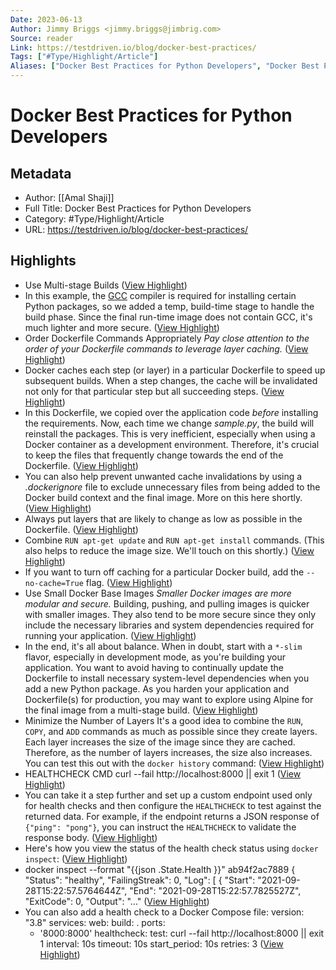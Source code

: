 ```yaml
---
Date: 2023-06-13
Author: Jimmy Briggs <jimmy.briggs@jimbrig.com>
Source: reader
Link: https://testdriven.io/blog/docker-best-practices/
Tags: ["#Type/Highlight/Article"]
Aliases: ["Docker Best Practices for Python Developers", "Docker Best Practices for Python Developers"]
---
```

# Docker Best Practices for Python Developers

## Metadata
- Author: [[Amal Shaji]]
- Full Title: Docker Best Practices for Python Developers
- Category: #Type/Highlight/Article
- URL: https://testdriven.io/blog/docker-best-practices/

## Highlights
- Use Multi-stage Builds ([View Highlight](https://read.readwise.io/read/01gtx369mb7aa1gq9pmjn5ty15))
- In this example, the [GCC](https://gcc.gnu.org/) compiler is required for installing certain Python packages, so we added a temp, build-time stage to handle the build phase. Since the final run-time image does not contain GCC, it's much lighter and more secure. ([View Highlight](https://read.readwise.io/read/01gtx3ecjkvxn0y2yf8hzfh2mc))
- Order Dockerfile Commands Appropriately
  *Pay close attention to the order of your Dockerfile commands to leverage layer caching.* ([View Highlight](https://read.readwise.io/read/01gtx3g7b7dk04vnwjsdb24p6y))
- Docker caches each step (or layer) in a particular Dockerfile to speed up subsequent builds. When a step changes, the cache will be invalidated not only for that particular step but all succeeding steps. ([View Highlight](https://read.readwise.io/read/01gtx3g9jqw4w31ybh0fv0ahpb))
- In this Dockerfile, we copied over the application code *before* installing the requirements. Now, each time we change *sample.py*, the build will reinstall the packages. This is very inefficient, especially when using a Docker container as a development environment. Therefore, it's crucial to keep the files that frequently change towards the end of the Dockerfile. ([View Highlight](https://read.readwise.io/read/01gtx3gnksc3k730k62r9ddf1h))
- You can also help prevent unwanted cache invalidations by using a *.dockerignore* file to exclude unnecessary files from being added to the Docker build context and the final image. More on this here shortly. ([View Highlight](https://read.readwise.io/read/01gtx3h2nce4kbhp1scf9grk4g))
- Always put layers that are likely to change as low as possible in the Dockerfile. ([View Highlight](https://read.readwise.io/read/01gtx3htspq1w6pc7xk1rqb6f2))
- Combine `RUN apt-get update` and `RUN apt-get install` commands. (This also helps to reduce the image size. We'll touch on this shortly.) ([View Highlight](https://read.readwise.io/read/01gtx3hx5px79hdy5tb2ygdqd9))
- If you want to turn off caching for a particular Docker build, add the `--no-cache=True` flag. ([View Highlight](https://read.readwise.io/read/01gtx3j5k3derv1gp1tcb1qm53))
- Use Small Docker Base Images
  *Smaller Docker images are more modular and secure.*
  Building, pushing, and pulling images is quicker with smaller images. They also tend to be more secure since they only include the necessary libraries and system dependencies required for running your application. ([View Highlight](https://read.readwise.io/read/01gtx3jfneshs0vf71hh42463q))
- In the end, it's all about balance. When in doubt, start with a `*-slim` flavor, especially in development mode, as you're building your application. You want to avoid having to continually update the Dockerfile to install necessary system-level dependencies when you add a new Python package. As you harden your application and Dockerfile(s) for production, you may want to explore using Alpine for the final image from a multi-stage build. ([View Highlight](https://read.readwise.io/read/01gtx3k7ebayytsjgrmnv07w1m))
- Minimize the Number of Layers
  It's a good idea to combine the `RUN`, `COPY`, and `ADD` commands as much as possible since they create layers. Each layer increases the size of the image since they are cached. Therefore, as the number of layers increases, the size also increases.
  You can test this out with the `docker history` command: ([View Highlight](https://read.readwise.io/read/01gtx3m9m51z9rvbc9490b4ews))
- HEALTHCHECK CMD curl --fail http://localhost:8000 || exit 1 ([View Highlight](https://read.readwise.io/read/01gtx3rva8vpcwcjexc0sb06dr))
- You can take it a step further and set up a custom endpoint used only for health checks and then configure the `HEALTHCHECK` to test against the returned data. For example, if the endpoint returns a JSON response of `{"ping": "pong"}`, you can instruct the `HEALTHCHECK` to validate the response body. ([View Highlight](https://read.readwise.io/read/01gtx3sgapngyrbzdb49jpq37m))
- Here's how you view the status of the health check status using `docker inspect`: ([View Highlight](https://read.readwise.io/read/01gtx3swyvyh1740dw4ha76kvj))
- docker inspect --format "{{json .State.Health }}" ab94f2ac7889 { "Status": "healthy", "FailingStreak": 0, "Log": [ { "Start": "2021-09-28T15:22:57.5764644Z", "End": "2021-09-28T15:22:57.7825527Z", "ExitCode": 0, "Output": "..." ([View Highlight](https://read.readwise.io/read/01gtx3t2bjfexe86dvj1vwez8k))
- You can also add a health check to a Docker Compose file:
  version: "3.8"
  services:
  web:
  build: .
  ports:
  - '8000:8000'
  healthcheck:
  test: curl --fail http://localhost:8000 || exit 1
  interval: 10s
  timeout: 10s
  start_period: 10s
  retries: 3 ([View Highlight](https://read.readwise.io/read/01gtx3tf04zerzbe3gkaw2b1aj))
